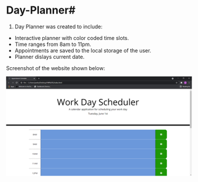 # Day-Planner#
1. Day Planner was created to include:
- Interactive planner with color coded time slots.
- Time ranges from 8am to 11pm.
- Appointments are saved to the local storage of the user.
- Planner dislays current date.


Screenshot of the website shown below:

![Screenshot of the homework is displayed](https://github.com/DavidPedraza95/Day-Planner/blob/main/Capture.PNG?raw=true)
